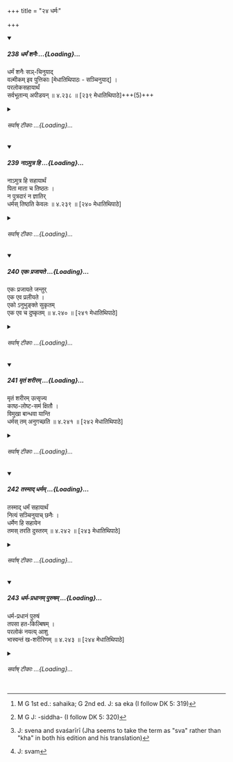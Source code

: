 +++
title = "२४ धर्मः"

+++

<div class="js_include" includetitle="true" newlevelforh1="5" unfilled url="/kalpAntaram/smRtiH/manuH/vishvAsa-prastutiH/04/238_dharmaM_shanaiH.md">
<details open><summary><h5>238 धर्मं शनैः ...{Loading}...</h5></summary>


धर्मं शनैः सञ्-चिनुयाद्  
वल्मीकम् इव पुत्तिकाः [मेधातिथिपाठः - सञ्चिनुयाद्] ।  
परलोकसहायार्थं  
सर्वभूतान्य् अपीडयन्  ॥ ४.२३८ ॥ [२३९ मेधातिथिपाठे]+++(5)+++  
</details>
</div>
<div class="js_include collapsed" newlevelforh1="6" title="सर्वाष् टीकाः" unfilled url="/kalpAntaram/smRtiH/manuH/sarvASh_TIkAH/04/238_dharmaM_shanaiH.md">
<details><summary><h6>सर्वाष् टीकाः ...{Loading}...</h6></summary>
<details><summary>गङ्गानथ-मूलानुवादः</summary>

Without causing pain to any beings, he shall, for the purpose of obtaining a companion in the other world, accumulate spiritual merit, slowly; just as the white ants accumulate the ant-hill.—(238)
</details>
<details><summary>मेधातिथिः</summary>

महति दाने महति च तपसि महति च यज्ञे ज्योतिष्टोमादौ यद्य् असमर्थस् तदा नोदासीनेन भवितव्यम् । किं तर्हि, **शनैः** शनैः स्वल्पेन दानेन स्वल्पेन तपसा यथाशक्ति परोपकरेण जपहोमाभ्यां स्मार्ताभ्यां **धर्मः संचेतव्यः** । यथा मृत्संघातं **पुत्तिकाः** पिपीलिकाः संचिन्वन्ति । **परलोकसहायार्थम्** इति धर्मफलानुवादः । **सर्वभूतान्य् अपीडयन्** । याच्ञया धर्मार्थया भूतानां पीडा न कर्तव्या ॥ ४.२३८ ॥
</details>
<details><summary>गङ्गानथ-भाष्यानुवादः</summary>

If one is unable to bestow a large gift, or perform a difficult
austerity, or offer an elaborate sacrifice—like the *Jyotiṣṭoma* and the
rest,—he should not he despondent on that account; on the contrary, he
should ‘*slowly*’ and gently ‘accumulate spiritual merit,’ by means of
small gifts, small austerities, by helping others, to the best of his
ability, and by muttering prayers and offering oblations prescribed in
the *Smṛtis*; just in the same manner in which white ants accumulate the
*ant-hill*.

‘*For the purpose of obtaining a companion in the other world*.’—This
describes the fruits of spiritual merit.

‘*Without causing pain to any beings*;’ *i.e*., even for the sake of
spiritual merit, he shall not go about begging and thereby causing pain
to others.—(238)
</details>
<details><summary>गङ्गानथ-टिप्पन्यः</summary>

This verse is quoted in *Aparārka* (p. 232), which reads ‘*vaprikāḥ*’
for ‘*puttikāḥ*’, and explains it as ‘a particular kind of art’;—and in
*Vīramitrodaya* (Paribhāṣā, p. 64), which explains ‘*puttikā*’ as ‘a
kind of art’; and explains that this and the following verses are meant
to eulogise *Dharma*.
</details>
<details><summary>गङ्गानथ-तुल्य-वाक्यानि</summary>

**(verses 4.234-239)  
**

See Comparative notes for [Verse
4.234].
</details>
<details><summary>Bühler</summary>

238	Giving no pain to any creature, let him slowly accumulate spiritual merit, for the sake (of acquiring) a companion to the next world, just as the white ant (gradually raises its) hill.
</details>
</details>
</div>
<div class="js_include" includetitle="true" newlevelforh1="5" unfilled url="/kalpAntaram/smRtiH/manuH/vishvAsa-prastutiH/04/239_nA-mutra_hi.md">
<details open><summary><h5>239 नाऽमुत्र हि ...{Loading}...</h5></summary>


नाऽमुत्र हि सहायार्थं  
पिता माता च तिष्ठतः ।  
न पुत्रदारं न ज्ञातिर्  
धर्मस् तिष्ठति केवलः  ॥ ४.२३९ ॥ [२४० मेधातिथिपाठे]  
</details>
</div>
<div class="js_include collapsed" newlevelforh1="6" title="सर्वाष् टीकाः" unfilled url="/kalpAntaram/smRtiH/manuH/sarvASh_TIkAH/04/239_nA-mutra_hi.md">
<details><summary><h6>सर्वाष् टीकाः ...{Loading}...</h6></summary>
<details><summary>गङ्गानथ-मूलानुवादः</summary>

There, neither father, nor mother, nor wife, nor sons, nor relations stay as companions; spiritual merit alone remains.—(239)
</details>
<details><summary>मेधातिथिः</summary>

भूतानुवादो ऽयम् । **अमुत्र** जन्मान्तरे **सहायार्थं** नरकादिदुःखाद् उद्धरणार्थं न कस्यचित् सुहृद्बान्धवादेः शक्तिर् अस्ति । **केवल** एव जीवता यो **धर्मः** कृतः स तम् उद्धरति ॥ ४.२३९ ॥
</details>
<details><summary>गङ्गानथ-भाष्यानुवादः</summary>

This only describes the real state of things.

‘*There*,’—*i.e*., during next birth—‘*as companion*,’—*i.e*., for
saving him from the pangs of hell, etc; friends and relations have no
power; the only thing that saves him is the spiritual merit that he has
acquired during life.—(239)
</details>
<details><summary>गङ्गानथ-टिप्पन्यः</summary>

This verse is quoted in *Aparārka* (p. 232);—and in *Vīramitrodaya*
(Paribhāṣā, p. 64).
</details>
<details><summary>गङ्गानथ-तुल्य-वाक्यानि</summary>

**(verses 4.234-239)  
**

See Comparative notes for [Verse
4.234].
</details>
<details><summary>Bühler</summary>

239	For in the next world neither father, nor mother, nor wife, nor sons, nor relations stay to be his companions; spiritual merit alone remains (with him).
</details>
</details>
</div>
<div class="js_include" includetitle="true" newlevelforh1="5" unfilled url="/kalpAntaram/smRtiH/manuH/vishvAsa-prastutiH/04/240_ekaH_prajAyate.md">
<details open><summary><h5>240 एकः प्रजायते ...{Loading}...</h5></summary>


एकः प्रजायते जन्तुर्  
एक एव प्रलीयते ।  
एको ऽनुभुङ्क्ते सुकृतम्  
एक एव च दुष्कृतम्  ॥ ४.२४० ॥ [२४१ मेधातिथिपाठे]  
</details>
</div>
<div class="js_include collapsed" newlevelforh1="6" title="सर्वाष् टीकाः" unfilled url="/kalpAntaram/smRtiH/manuH/sarvASh_TIkAH/04/240_ekaH_prajAyate.md">
<details><summary><h6>सर्वाष् टीकाः ...{Loading}...</h6></summary>
<details><summary>गङ्गानथ-मूलानुवादः</summary>

Alone is a creature born, and alone does it cease to be; alone it enjoys its good deeds and also its evil deeds.—(239)
</details>
<details><summary>मेधातिथिः</summary>

यथा **जन्तुः** प्राणी, **एक एव जायते** न सुहृद्बान्धवादिना सह, **एक**[^२८९] **एव प्रलीयते**, न सुहृदो बान्धवाः सहमरणम् अनुभवन्ति । यदि नाम भार्यान्यो वा भक्तो जनस् तन्मरणकाल आत्मानं हन्यात् तथापि पृथग् एवासौ मरणक्रिया । अनया न गर्भैक्यम् अत्रिवद् अनुभवन्ति । एवं सुकृतदुष्कृते अपि पृथग् एवानुभवन्ति ।


[^२८९]:
     M G 1st ed.: sahaika; G 2nd ed. J: sa eka (I follow DK 5: 319)

- <u>ननु</u> च "न पुत्रदारम्" (म्ध् ४.२३९) इत्य् उक्तम् । यावता पुत्रः श्राद्धादिक्रियया पितुर् उपकरोत्य् एव मृतस्य, एवं भार्यापि ।

- <u>सत्यम्</u> । धार्मिकस्यैव तादृशः पुत्रो भवतीति तत्परम् एतत् । यथा जीवतः कस्यचिद् धस्तग्राहिकया कश्चित् सहायो भवति, एवं मृतस्य पुत्रो धर्मद्वारेणैवोपकरोति ॥ ४.२४० ॥
</details>
<details><summary>गङ्गानथ-भाष्यानुवादः</summary>

‘*Each creature*’—living being—‘*is born alone*,’—and not along with his
friends and relations; and ‘*alone does it cease* *to be*;’ friends and
relations do not die with him. Even when one’s wife, or some other
devoted person, kills herself at the time of one’s death, this act of
*dying* is different from that of the man’s own dying; and, by this act,
the wife does not become born in the same womb with the husband, in the
way in which Atri was born.

Similarly, his good and evil deeds also the man enjoys himself.

“It has been said that neither one’s wife nor one’s sons help him; hut,
as a matter of fact, the son does help the father, by performing the
*śrāddha* and other rites; and so the wife also.”

True; but all that this mentis is that such a dutiful son is horn only
to a person who has acquired merit; and, just as during life, one is
helped by another person who supports him by the hand, so also, when the
man dies, his son helps him by means of religious acts.—(240)
</details>
<details><summary>गङ्गानथ-टिप्पन्यः</summary>

This verse is quoted in *Aparārka* (p. 232);—and in *Vīramitrodaya*
(Paribhāṣā, p. 64).
</details>
<details><summary>गङ्गानथ-तुल्य-वाक्यानि</summary>

*Mahābhārata* (Anuśāsana, 173.11).—‘O king, man is born alone, and alone
he dies, alone by himself does he pass through difficulties, and by
himself alone does he fall into misfortune.’
</details>
<details><summary>Bühler</summary>

240	Single is each being born; single it dies; single it enjoys (the reward of its) virtue; single (it suffers the punishment of its) sin.
</details>
</details>
</div>
<div class="js_include" includetitle="true" newlevelforh1="5" unfilled url="/kalpAntaram/smRtiH/manuH/vishvAsa-prastutiH/04/241_mRtaM_sharIram.md">
<details open><summary><h5>241 मृतं शरीरम् ...{Loading}...</h5></summary>


मृतं शरीरम् उत्सृज्य  
काष्ठ-लोष्ट-समं क्षितौ ।  
विमुखा बान्धवा यान्ति  
धर्मस् तम् अनुगच्छति  ॥ ४.२४१ ॥ [२४२ मेधातिथिपाठे]  
</details>
</div>
<div class="js_include collapsed" newlevelforh1="6" title="सर्वाष् टीकाः" unfilled url="/kalpAntaram/smRtiH/manuH/sarvASh_TIkAH/04/241_mRtaM_sharIram.md">
<details><summary><h6>सर्वाष् टीकाः ...{Loading}...</h6></summary>
<details><summary>गङ्गानथ-मूलानुवादः</summary>

Leaving the dead body on the ground, like a log of wood or a clod of earth, the relations depart with averted faces; spiritual merit alone follows him.—(241)
</details>
<details><summary>मेधातिथिः</summary>

सह गच्छति । इदं प्रत्यक्षसिद्धं[^२९०] प्रसंख्यानार्थम् उच्यते । **मृतस्य शरीरं क्षिताव् उत्सृज्य** **काष्ठम्** इव निष्प्रयोजनं **विमुखा बान्धवाः** प्रतिगच्छन्ति । **धर्मस्** तु केवलं पुरुषम् **अनुगच्छति** ॥ ४.२४१ ॥


[^२९०]:
     M G J: -siddha- (I follow DK 5: 320)
</details>
<details><summary>गङ्गानथ-भाष्यानुवादः</summary>

‘*Follows*’—accompanies.

This verse describes what is actually seen to happen. Relations throw
away the body of the dead man on the ground, just as if it were a log of
wood, or a clod of earth, and go away, with their faces turned away; but
Spiritual Merit alone follows the man.—(241)
</details>
<details><summary>गङ्गानथ-टिप्पन्यः</summary>

This; verse is quoted in *Aparārka* (p. 232);—and in *Vīramitrodaya*
(Paribhāṣā, p. 64).
</details>
<details><summary>गङ्गानथ-तुल्य-वाक्यानि</summary>

**(verses 4.241-242)  
**

*Mahābhārata* (Anuśāsana, 173.13).—‘People leave the dead body like a
log of wood or a clod of earth; having used it for a while, they turn
their backs upon it and go away. Therefore, O king, it is Righteousness
alone that one should serve for the purpose of obtaining a real helper.
By being equipped with Righteousness one reaches the highest celestial
state; similarly equipped with unrighteousness, he fails into hell.’
</details>
<details><summary>Bühler</summary>

241	Leaving the dead body on the ground like a log of wood, or a clod of earth, the relatives depart with averted faces; but spiritual merit follows the (soul).
</details>
</details>
</div>
<div class="js_include" includetitle="true" newlevelforh1="5" unfilled url="/kalpAntaram/smRtiH/manuH/vishvAsa-prastutiH/04/242_tasmAd_dharmam.md">
<details open><summary><h5>242 तस्माद् धर्मम् ...{Loading}...</h5></summary>


तस्माद् धर्मं सहायार्थं  
नित्यं सञ्चिनुयाच् छनैः ।  
धर्मेण हि सहायेन  
तमस् तरति दुस्तरम्  ॥ ४.२४२ ॥ [२४३ मेधातिथिपाठे]  
</details>
</div>
<div class="js_include collapsed" newlevelforh1="6" title="सर्वाष् टीकाः" unfilled url="/kalpAntaram/smRtiH/manuH/sarvASh_TIkAH/04/242_tasmAd_dharmam.md">
<details><summary><h6>सर्वाष् टीकाः ...{Loading}...</h6></summary>
<details><summary>गङ्गानथ-मूलानुवादः</summary>

He shall, therefore, slowly accumulate Spiritual Merit, for the purpose of securing a companion; for, with Merit as his companion, the man crosses over unfordable darkness.—(242)
</details>
<details><summary>मेधातिथिः</summary>

उपसंहारो ऽयम् । **दुस्तरं तमः** कृच्छ्रेण यत् तीर्यते । **तमो** दुःखम् । तद् अपि **धर्मेण सहायेन** सुतरं भवति । न हि तादृशे तमसि मज्जतीत्य् अर्थः ॥ ४.२४२ ॥
</details>
<details><summary>गङ्गानथ-भाष्यानुवादः</summary>

This is a recapitulation.

‘*Unfordable darkness*’—*i.e*., that which is crossed over with
difficulty.

‘*Darkness*’ stands for *suffering*. Even such ‘*unfordable darkness*’
becomes easily fordable with the aid of Merit as a companion; *i.e*.,
the man does not become submerged in the darkness.—(242)
</details>
<details><summary>गङ्गानथ-टिप्पन्यः</summary>

This verse is quoted in *Aparārka* (p. 232);—in *Hemādri* (Vrata, p.
14);—in *Vīramitrodaya* (Paribhāṣā, p. 64), which explains ‘*tamas*’ as
‘sin’;—and in *Nṛsiṃhaprasāda* (Saṃskāra, pp. 17a and b).
</details>
<details><summary>गङ्गानथ-तुल्य-वाक्यानि</summary>

**(verses 4.241-242)  
**

See Comparative notes for [Verse
4.241].
</details>
<details><summary>Bühler</summary>

242	Let him therefore always slowly accumulate spiritual merit, in order (that it may be his) companion (after death); for with merit as his companion he will traverse a gloom difficult to traverse.
</details>
</details>
</div>
<div class="js_include" includetitle="true" newlevelforh1="5" unfilled url="/kalpAntaram/smRtiH/manuH/vishvAsa-prastutiH/04/243_dharma-pradhAnam_puruSham.md">
<details open><summary><h5>243 धर्म-प्रधानम् पुरुषम् ...{Loading}...</h5></summary>


धर्म-प्रधानं पुरुषं  
तपसा हत-किल्बिषम् ।  
परलोकं नयत्य् आशु  
भास्वन्तं ख-शरीरिणम्  ॥ ४.२४३ ॥ [२४४ मेधातिथिपाठे]  
</details>
</div>
<div class="js_include collapsed" newlevelforh1="6" title="सर्वाष् टीकाः" unfilled url="/kalpAntaram/smRtiH/manuH/sarvASh_TIkAH/04/243_dharma-pradhAnam_puruSham.md">
<details><summary><h6>सर्वाष् टीकाः ...{Loading}...</h6></summary>
<details><summary>गङ्गानथ-मूलानुवादः</summary>

It speedily carries the man, who is devoted to duty and has his sins destroyed by austerities, clothed in his own (spiritual) body, to the brighter regions above.—(243)
</details>
<details><summary>मेधातिथिः</summary>

धर्मः प्रधानं यस्यासौ **धर्मप्रधानः** धर्मपरायणः यथाविहितकर्मानुष्ठायी । **तपसा हतकिल्बिषम्** । कथंचित् प्रमादकृतव्यतिक्रमे **तपसा** प्रायश्चित्तेन हतकल्मषं शात्रव्यतिक्रमे जातो ऽसौ दोषस् तस्मिंस् तत्प्रायश्चित्तेन नष्टे **परलोकं नयति भास्वन्तं** परलोकं देवस्थानं स्वर्गादि **नयति** प्रापयति । कः, प्रकृतत्वाद् धर्म एव । शरीरिणं पुरुषम् । खेन[^२९१] शरीरेण खशरीरी । न यथान्येषां पुरुषाणां पाञ्चभौतिकं शरीरम् एवं तस्य । किं तर्हि, खम्[^२९२] एव शरीरं ब्रह्म । विभुत्वम् अनेनोच्यते ॥ ४.२४३ ॥


[^२९२]:
     J: svam


[^२९१]:
     J: svena and svaśarīrī (Jha seems to take the term as "sva" rather than "kha" in both his edition and his translation)
</details>
<details><summary>गङ्गानथ-भाष्यानुवादः</summary>

‘*Dharmapradhānam*’—means ‘he for whom Duly is the main consideration’;
*i.e*., he who is devoted to duty, and perforins all acts exactly as
they are enjoined.

‘*Who has his sins destroyed by austerities*.’—If he happens to commit
any transgressions, through carelessness, his sin is destroyed by the
expiatory austerities he performs. The evil having arisen out of his
transgression of the law, it is effaced by the proper expiatory rites.

‘*It carries him to the brighter regions above*,’—*i.e*., the effulgent
regions of the gods, in the shape of Heaven, etc.

Who carries him?

*Dharma*, or Spiritual Merit. That this is so, is clear from the
context.

‘*Clothed in his own body*.’—The Soul being in *its own body*, and not
in the body made up of material substances, as ordinary souls are, his
body is his own spiritual one; which means that he is us all-pervading
us Brahman, the Supreme Spirit.—(243)
</details>
<details><summary>Bühler</summary>

243	(That companion) speedily conducts the man who is devoted to duty and effaces his sins by austerities, to the next world, radiant and clothed with an ethereal body.
</details>
</details>
</div>

